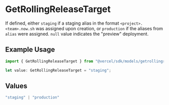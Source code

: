 # GetRollingReleaseTarget

If defined, either `staging` if a staging alias in the format `<project>.<team>.now.sh` was assigned upon creation, or `production` if the aliases from `alias` were assigned. `null` value indicates the "preview" deployment.

## Example Usage

```typescript
import { GetRollingReleaseTarget } from "@vercel/sdk/models/getrollingreleaseop.js";

let value: GetRollingReleaseTarget = "staging";
```

## Values

```typescript
"staging" | "production"
```